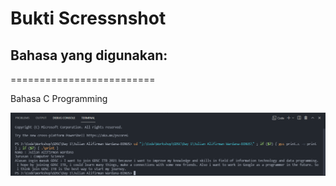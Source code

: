 # Bukti Scressnshot

## Bahasa yang digunakan:

=========================

Bahasa C Programming

![](Output.PNG)
